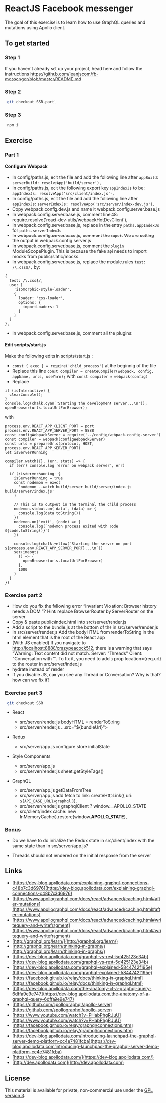 # ReactJS Facebook messenger

The goal of this exercise is to learn how to use GraphQL queries and mutations using Apollo client.

## To get started

### Step 1

If you haven't already set up your project, head here and follow the instructions https://github.com/leanjscom/fb-messenger/blob/master/README.md


### Step 2
```sh
 git checkout SSR-part1
 ```

### Step 3
```sh
 npm i
 ```

## Exercise


### Part 1

#### Configure Webpack

- In config/paths.js, edit the file and add the following line after `appBuild`:
  ```serverBuild: resolveApp('build/server'),```
- In config/paths.js, edit the following export key `appIndexJs` to be:
  ```appIndexJs: resolveApp('src/client/index.js'),```
- In config/paths.js, edit the file and add the following line after `appIndexJs`:
    ```serverIndexJs: resolveApp('src/server/index-dev.js'),```
- Copy webpack.config.dev.js and name it webpack.config.server.base.js
- In webpack.config.server.base.js, comment line 48: require.resolve('react-dev-utils/webpackHotDevClient'),
- In webpack.config.server.base.js, replace in the entry `paths.appIndexJs` for `paths.serverIndexJs`
- In webpack.config.server.base.js, comment the `ouput`. We are setting the output in webpack.config.server.js
- In webpack.config.server.base.js, comment the `plugin` ModuleScopePlugin. This is because the fake api needs to import mocks from public/static/mocks.
- In webpack.config.server.base.js, replace the module.rules `test: /\.css$/,` by:
```
{
  test: /\.css$/,
  use: [
    'isomorphic-style-loader',
    {
      loader: 'css-loader',
      options: {
        importLoaders: 1
      }
    }
  ]
},
```
- In webpack.config.server.base.js, comment all the plugins:

#### Edit scripts/start.js

Make the following edits in scripts/start.js :
- `const { exec } = require('child_process')` at the beginnig of the file
- Replace this line `const compiler = createCompiler(webpack, config, appName, urls, useYarn);` with `const compiler = webpack(config)`
- Replace
```
if (isInteractive) {
  clearConsole();
}
console.log(chalk.cyan('Starting the development server...\n'));
openBrowser(urls.localUrlForBrowser);
```
with
```
process.env.REACT_APP_CLIENT_PORT = port
process.env.REACT_APP_SERVER_PORT = 8888
const configWebpackServer = require('../config/webpack.config.server')
const compiler = webpack(configWebpackServer)
const urls = prepareUrls(protocol, HOST, process.env.REACT_APP_SERVER_PORT)
let isServerRunning

compiler.watch({}, (err, stats) => {
  if (err) console.log('error on webpack server', err)

  if (!isServerRunning) {
    isServerRunning = true
    const nodemon = exec(
      'nodemon --watch build/server build/server/index.js build/server/index.js'
    )

    // This is to outpout in the terminal the child process
    nodemon.stdout.on('data', (data) => {
      console.log(data.toString())
    })
    nodemon.on('exit', (code) => {
      console.log(`nodemon process exited with code ${code.toString()}`)
    })

    console.log(chalk.yellow(`Starting the server on port ${process.env.REACT_APP_SERVER_PORT}...\n`))
    setTimeout(
      () => {
        openBrowser(urls.localUrlForBrowser)
      },
      1000
    )
  }
})
```
### Exercise part 2

* How do you fix the following error “Invariant Violation: Browser history needs a DOM
”? Hint: replace BrowserRouter by ServerRouter on the server
* Copy & paste public/index.html into src/server/render.js
* Add a script to the bundle.js at the bottom of the <body> in src/server/render.js
* In src/server/render.js Add the bodyHTML from renderToString in the html element that is the root of the React app  
* (With JS enabled) If you navigate to [http://localhost:8888/crazypeacock512](http://localhost:8888/crazypeacock512), there is a warning that says “Warning: Text content did not match. Server: "Threads" Client: "Conversation with "”. To fix it, you need to add a prop location={req.url} to the router in src/server/index.js
* hydrate instead of render
* If you disable JS, can you see any Thread or Conversation? Why is that? how can we fix it?

### Exercise part 3

```sh
 git checkout SSR
 ```
 
* React
  * src/server/render.js bodyHTML = renderToString
  * src/server/render.js  ...src="${bundleUrl}"></script>

* Redux
  * src/server/app.js configure store initialState

* Style Components
  * src/server/app.js <StyleSheetManager>
  * src/server/render.js sheet.getStyleTags()

* GraphQL
  * src/server/app.js getDataFromTree
  * src/server/app.js add fetch to link: createHttpLink({ uri: `${API_BASE_URL}/graphql` }),
  * src/server/render.js graphqlClient ? window.__APOLLO_STATE
  * src/client/index cache: new InMemoryCache().restore(window.__APOLLO_STATE__),

### Bonus

* Do we have to do initialize the Redux state in src/client/index with the same state than in src/server/app.js?

* Threads should not rendered on the initial response from the server

## Links

*  [https://dev-blog.apollodata.com/explaining-graphql-connections-c48b7c3d6976](https://dev-blog.apollodata.com/explaining-graphql-connections-c48b7c3d6976)
* [https://www.apollographql.com/docs/react/advanced/caching.html#after-mutations](https://www.apollographql.com/docs/react/advanced/caching.html#after-mutations)
* [https://www.apollographql.com/docs/react/advanced/caching.html#writequery-and-writefragment](https://www.apollographql.com/docs/react/advanced/caching.html#writequery-and-writefragment)
* [http://graphql.org/learn/](http://graphql.org/learn/)
* [http://graphql.org/learn/thinking-in-graphs/](http://graphql.org/learn/thinking-in-graphs/)
* [https://dev-blog.apollodata.com/graphql-vs-rest-5d425123e34b](https://dev-blog.apollodata.com/graphql-vs-rest-5d425123e34b)
* [https://dev-blog.apollodata.com/graphql-explained-5844742f195e](https://dev-blog.apollodata.com/graphql-explained-5844742f195e)
* [https://facebook.github.io/relay/docs/thinking-in-graphql.html](https://facebook.github.io/relay/docs/thinking-in-graphql.html)
* [https://dev-blog.apollodata.com/the-anatomy-of-a-graphql-query-6dffa9e9e747](https://dev-blog.apollodata.com/the-anatomy-of-a-graphql-query-6dffa9e9e747)
* [https://github.com/apollographql/apollo-server](https://github.com/apollographql/apollo-server)
* [https://www.youtube.com/watch?v=PHabPhgRUuU](https://www.youtube.com/watch?v=PHabPhgRUuU)
* [https://facebook.github.io/relay/graphql/connections.htm](https://facebook.github.io/relay/graphql/connections.htm)
* [https://dev-blog.apollodata.com/introducing-launchpad-the-graphql-server-demo-platform-cc4e7481fcba](https://dev-blog.apollodata.com/introducing-launchpad-the-graphql-server-demo-platform-cc4e7481fcba)
* [https://dev-blog.apollodata.com/](https://dev-blog.apollodata.com/)
* [http://dev.apollodata.com](http://dev.apollodata.com)

## License

This material is available for private, non-commercial use under the [GPL version 3](http://www.gnu.org/licenses/gpl-3.0-standalone.html).
